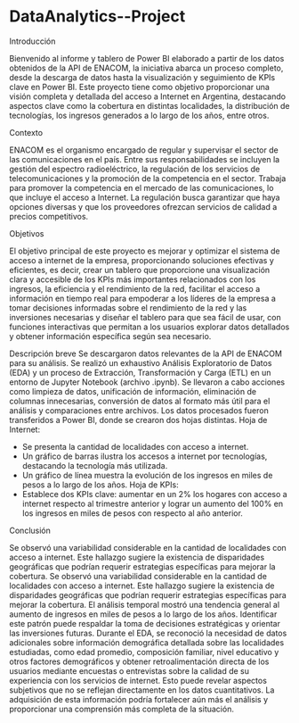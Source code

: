 # DataAnalytics--Project
Introducción 

Bienvenido al informe y tablero de Power BI elaborado a partir de los datos obtenidos de la API de ENACOM,  la iniciativa abarca un proceso completo, desde la descarga de datos hasta la visualización y seguimiento de KPIs clave en Power BI. Este proyecto tiene como objetivo proporcionar una visión completa y detallada del acceso a Internet en Argentina, destacando aspectos clave como la cobertura en distintas localidades, la distribución de tecnologías, los ingresos generados a lo largo de los años, entre otros.

Contexto

ENACOM es el organismo encargado de regular y supervisar el sector de las comunicaciones en el país. Entre sus responsabilidades se incluyen la gestión del espectro radioeléctrico, la regulación de los servicios de telecomunicaciones y la promoción de la competencia en el sector. Trabaja para promover la competencia en el mercado de las comunicaciones, lo que incluye el acceso a Internet. La regulación busca garantizar que haya opciones diversas y que los proveedores ofrezcan servicios de calidad a precios competitivos.

Objetivos

El objetivo principal de este proyecto es mejorar y optimizar el sistema de acceso a internet de la empresa, proporcionando soluciones efectivas y eficientes, es decir, crear un tablero que proporcione una visualización clara y accesible de los KPIs más importantes relacionados con los ingresos, la eficiencia y el rendimiento de la red, facilitar el acceso a información en tiempo real para empoderar a los líderes de la empresa a tomar decisiones informadas sobre el rendimiento de la red y las inversiones necesarias y diseñar el tablero para que sea fácil de usar, con funciones interactivas que permitan a los usuarios explorar datos detallados y obtener información específica según sea necesario.

Descripción breve
Se descargaron datos relevantes de la API de ENACOM para su análisis.
Se realizó un exhaustivo Análisis Exploratorio de Datos (EDA) y un proceso de Extracción, Transformación y Carga (ETL) en un entorno de Jupyter Notebook (archivo .ipynb).
Se llevaron a cabo acciones como limpieza de datos, unificación de información, eliminación de columnas innecesarias, conversión de datos al formato más útil para el análisis y comparaciones entre archivos.
Los datos procesados fueron transferidos a Power BI, donde se crearon dos hojas distintas.
Hoja de Internet:
 - Se presenta la cantidad de localidades con acceso a internet.
- Un gráfico de barras ilustra los accesos a internet por tecnologías, destacando la tecnología más utilizada.
- Un gráfico de línea muestra la evolución de los ingresos en miles de pesos a lo largo de los años.
Hoja de KPIs:
 - Establece dos KPIs clave: aumentar en un 2% los hogares con acceso a internet respecto al trimestre anterior y lograr un aumento del 100% en los ingresos en miles de pesos con respecto al año anterior.

Conclusión

Se observó una variabilidad considerable en la cantidad de localidades con acceso a internet. Este hallazgo sugiere la existencia de disparidades geográficas que podrían requerir estrategias específicas para mejorar la cobertura.
Se observó una variabilidad considerable en la cantidad de localidades con acceso a internet. Este hallazgo sugiere la existencia de disparidades geográficas que podrían requerir estrategias específicas para mejorar la cobertura.
El análisis temporal mostró una tendencia general al aumento de ingresos en miles de pesos a lo largo de los años. Identificar este patrón puede respaldar la toma de decisiones estratégicas y orientar las inversiones futuras.
Durante el EDA, se reconoció la necesidad de datos adicionales sobre información demográfica detallada sobre las localidades estudiadas, como edad promedio, composición familiar, nivel educativo y otros factores demográficos y obtener retroalimentación directa de los usuarios mediante encuestas o entrevistas sobre la calidad de su experiencia con los servicios de internet. Esto puede revelar aspectos subjetivos que no se reflejan directamente en los datos cuantitativos. La adquisición de esta información podría fortalecer aún más el análisis y proporcionar una comprensión más completa de la situación.
